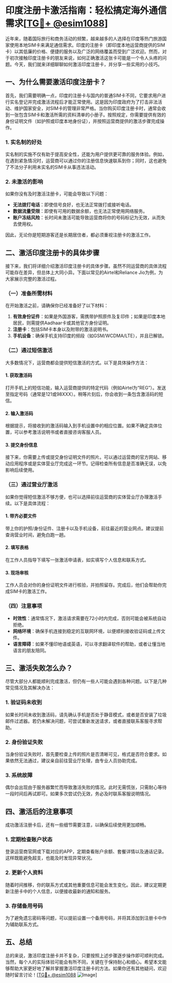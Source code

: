 # 印度注册卡激活指南：轻松搞定海外通信需求[[TG💪+ @esim1088](https://t.me/s/esim1088)]

近年来，随着国际旅行和商务活动的频繁，越来越多的人选择在印度等热门旅游国家使用本地SIM卡来满足通信需求。印度的注册卡（即印度本地运营商提供的SIM卡）以其低廉的价格、便捷的服务以及广泛的网络覆盖而受到广泛欢迎。然而，对于初次接触印度注册卡的朋友来说，如何正确激活这张卡可能是一个令人头疼的问题。今天，我们就来详细聊聊如何激活印度注册卡，并分享一些实用的小技巧。

## 一、为什么需要激活印度注册卡？

首先，我们需要明确一点，印度的注册卡与国内的普通SIM卡不同，它要求用户进行实名登记并完成激活流程后才能正常使用。这是因为印度政府为了打击非法活动、维护国家安全，对SIM卡的管理非常严格。当你购买印度注册卡时，通常会收到一张包含SIM卡和激活所需的资料清单的小册子。按照规定，你需要提供有效的身份证明文件（如护照或印度本地身份证），并按照运营商提供的激活步骤完成操作。

### 1. 实名制的好处

实名制的实施不仅有助于提高安全性，还能为用户提供更可靠的服务体验。例如，在遇到紧急情况时，运营商可以通过你的注册信息快速联系到你；同时，这也避免了不法分子利用未实名的SIM卡从事违法活动。

### 2. 未激活的影响

如果你没有及时激活注册卡，可能会导致以下问题：
- **无法拨打电话**：即使信号良好，也无法正常拨打或接听电话。
- **数据流量受限**：即使有可用的数据余额，也无法正常使用网络服务。
- **账户冻结风险**：长时间未激活可能导致运营商将你的号码标记为无效，从而失去使用权。

因此，无论你是短期游客还是长期居住者，都必须重视注册卡的激活工作。

## 二、激活印度注册卡的具体步骤

接下来，我们将详细介绍激活印度注册卡的具体步骤。虽然不同运营商的具体流程可能存在差异，但总体上大同小异。下面以常见的Airtel和Reliance Jio为例，为大家展示完整的激活过程。

### （一）准备所需材料

在开始激活之前，请确保你已经准备好了以下材料：

1. **有效身份证件**：如果是外国游客，需携带护照原件及复印件；如果是印度本地居民，则需提供Aadhaar卡或其他官方身份证明。
2. **注册卡**：包括SIM卡本身以及附带的激活说明书。
3. **手机设备**：确保手机支持印度的频段（如GSM/WCDMA/LTE），并且已解锁。

### （二）通过短信激活

大多数情况下，运营商都会提供短信激活的方式。以下是具体操作方法：

#### 1. 获取激活码

打开手机上的短信功能，输入运营商提供的特定代码（例如Airtel为“REG”）。发送至指定号码（通常是121或98XXX）。稍等片刻后，你会收到一条包含激活码的短信。

#### 2. 输入激活码

根据提示，将接收到的激活码输入到手机设置中的相应位置。如果不确定具体位置，可以参考激活说明书或者直接咨询客服人员。

#### 3. 提交身份信息

接下来，你需要上传或提交身份证明文件的照片。可以通过运营商的官方网站、移动应用程序或是实体营业厅完成这一环节。记得检查所有信息是否准确无误，以免影响后续使用。

### （三）通过营业厅激活

如果你觉得短信激活不够方便，也可以选择前往运营商的实体营业厅办理激活手续。以下是具体流程：

#### 1. 带齐必要文件

带上你的护照/身份证件、注册卡以及手机设备，前往最近的营业网点。建议提前查询营业时间，避免白跑一趟。

#### 2. 填写表格

在工作人员指导下填写一张激活申请表，如实填写个人信息和联系方式。

#### 3. 现场审核

工作人员会对你的身份证明文件进行核验，并拍照留存。完成后，他们会帮助你完成SIM卡的激活工作。

### （四）注意事项

- **时效性**：通常情况下，激活请求需要在72小时内完成，否则可能会被系统自动拒绝。
- **网络环境**：确保手机连接到稳定的互联网环境，以便顺利接收验证码或上传文件。
- **语言障碍**：如果不懂印地语或英语，可以寻求翻译软件的帮助，或者让懂当地语言的朋友陪同。

## 三、激活失败怎么办？

尽管大部分人都能顺利完成激活，但仍有一些人可能会遇到各种问题。以下是几种常见情况及其解决办法：

### 1. 验证码未收到

如果长时间未收到激活码，请先确认手机是否处于静音模式，或者是否安装了垃圾邮件过滤器。若仍未解决问题，可尝试重新发送请求，或者直接联系客服寻求帮助。

### 2. 身份验证失败

当身份验证失败时，首先要检查上传的照片是否清晰可见，格式是否符合要求。如果依然无法通过，建议亲自前往营业厅处理，由专业人员协助完成。

### 3. 系统故障

偶尔会出现由于服务器繁忙而导致激活失败的情况。此时无需慌张，只需耐心等待一段时间后再试即可。如果多次尝试仍无效，务必及时联系客服说明情况。

## 四、激活后的注意事项

成功激活注册卡后，还有一些细节需要注意，以确保后续使用更加顺畅。

### 1. 定期检查账户状态

登录运营商官网或下载对应的APP，定期查看账户余额、套餐详情以及通话记录。这样既能避免超支，也能及时发现异常状况。

### 2. 更新个人资料

随着时间推移，你的联系方式或其他重要信息可能会发生变化。因此，建议定期更新注册卡中的个人信息，以便接收最新的通知和服务。

### 3. 存储备用号码

为了避免遗忘密码等问题，可以提前设置一个备用号码，并将其添加到注册卡中作为辅助联系方式。

## 五、总结

总的来说，激活印度注册卡并不复杂，只要按照上述步骤逐步操作即可顺利完成。当然，每个人的实际体验可能会有所不同，关键在于保持耐心和细心。希望本文能够帮助大家更好地了解并掌握激活印度注册卡的方法。如果你还有其他疑问，欢迎随时留言讨论！[[TG💪+ @esim1088](https://t.me/s/esim1088) ![Image](https://i.postimg.cc/4NQfJmqS/Snipaste-2025-05-13-00-14-12.png)]